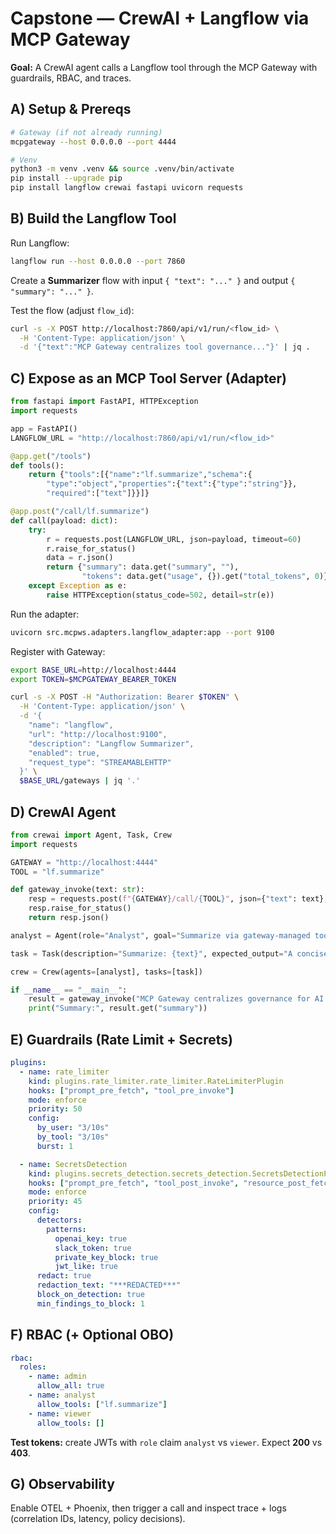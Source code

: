 
# Capstone — CrewAI + Langflow via MCP Gateway

**Goal:** A CrewAI agent calls a Langflow tool through the MCP Gateway with guardrails, RBAC, and traces.

## A) Setup & Prereqs

```bash
# Gateway (if not already running)
mcpgateway --host 0.0.0.0 --port 4444

# Venv
python3 -m venv .venv && source .venv/bin/activate
pip install --upgrade pip
pip install langflow crewai fastapi uvicorn requests
```

## B) Build the Langflow Tool

Run Langflow:

```bash
langflow run --host 0.0.0.0 --port 7860
```

Create a **Summarizer** flow with input `{ "text": "..." }` and output `{ "summary": "..." }`.

Test the flow (adjust `flow_id`):

```bash
curl -s -X POST http://localhost:7860/api/v1/run/<flow_id> \
  -H 'Content-Type: application/json' \
  -d '{"text":"MCP Gateway centralizes tool governance..."}' | jq .
```

## C) Expose as an MCP Tool Server (Adapter)

```python
from fastapi import FastAPI, HTTPException
import requests

app = FastAPI()
LANGFLOW_URL = "http://localhost:7860/api/v1/run/<flow_id>"

@app.get("/tools")
def tools():
    return {"tools":[{"name":"lf.summarize","schema":{
        "type":"object","properties":{"text":{"type":"string"}},
        "required":["text"]}}]}

@app.post("/call/lf.summarize")
def call(payload: dict):
    try:
        r = requests.post(LANGFLOW_URL, json=payload, timeout=60)
        r.raise_for_status()
        data = r.json()
        return {"summary": data.get("summary", ""),
                "tokens": data.get("usage", {}).get("total_tokens", 0)}
    except Exception as e:
        raise HTTPException(status_code=502, detail=str(e))
```

Run the adapter:

```bash
uvicorn src.mcpws.adapters.langflow_adapter:app --port 9100
```

Register with Gateway:

```bash
export BASE_URL=http://localhost:4444
export TOKEN=$MCPGATEWAY_BEARER_TOKEN

curl -s -X POST -H "Authorization: Bearer $TOKEN" \
  -H 'Content-Type: application/json' \
  -d '{
    "name": "langflow",
    "url": "http://localhost:9100",
    "description": "Langflow Summarizer",
    "enabled": true,
    "request_type": "STREAMABLEHTTP"
  }' \
  $BASE_URL/gateways | jq '.'
```

## D) CrewAI Agent

```python
from crewai import Agent, Task, Crew
import requests

GATEWAY = "http://localhost:4444"
TOOL = "lf.summarize"

def gateway_invoke(text: str):
    resp = requests.post(f"{GATEWAY}/call/{TOOL}", json={"text": text}, timeout=60)
    resp.raise_for_status()
    return resp.json()

analyst = Agent(role="Analyst", goal="Summarize via gateway-managed tools", backstory="Policy-first")

task = Task(description="Summarize: {text}", expected_output="A concise summary", agent=analyst)

crew = Crew(agents=[analyst], tasks=[task])

if __name__ == "__main__":
    result = gateway_invoke("MCP Gateway centralizes governance for AI tools...")
    print("Summary:", result.get("summary"))
```

## E) Guardrails (Rate Limit + Secrets)

```yaml
plugins:
  - name: rate_limiter
    kind: plugins.rate_limiter.rate_limiter.RateLimiterPlugin
    hooks: ["prompt_pre_fetch", "tool_pre_invoke"]
    mode: enforce
    priority: 50
    config:
      by_user: "3/10s"
      by_tool: "3/10s"
      burst: 1

  - name: SecretsDetection
    kind: plugins.secrets_detection.secrets_detection.SecretsDetectionPlugin
    hooks: ["prompt_pre_fetch", "tool_post_invoke", "resource_post_fetch"]
    mode: enforce
    priority: 45
    config:
      detectors:
        patterns:
          openai_key: true
          slack_token: true
          private_key_block: true
          jwt_like: true
      redact: true
      redaction_text: "***REDACTED***"
      block_on_detection: true
      min_findings_to_block: 1
```

## F) RBAC (+ Optional OBO)

```yaml
rbac:
  roles:
    - name: admin
      allow_all: true
    - name: analyst
      allow_tools: ["lf.summarize"]
    - name: viewer
      allow_tools: []
```

**Test tokens:** create JWTs with `role` claim `analyst` vs `viewer`. Expect **200** vs **403**.

## G) Observability

Enable OTEL + Phoenix, then trigger a call and inspect trace + logs (correlation IDs, latency, policy decisions).
